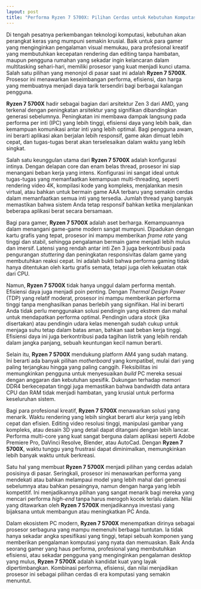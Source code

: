 ```yaml
---
layout: post
title: "Performa Ryzen 7 5700X: Pilihan Cerdas untuk Kebutuhan Komputasi Modern"
---
```


Di tengah pesatnya perkembangan teknologi komputasi, kebutuhan akan perangkat keras yang mumpuni semakin krusial. Baik untuk para gamer yang menginginkan pengalaman visual memukau, para profesional kreatif yang membutuhkan kecepatan rendering dan editing tanpa hambatan, maupun pengguna rumahan yang sekadar ingin kelancaran dalam multitasking sehari-hari, memiliki prosesor yang kuat menjadi kunci utama. Salah satu pilihan yang menonjol di pasar saat ini adalah **Ryzen 7 5700X**. Prosesor ini menawarkan keseimbangan performa, efisiensi, dan harga yang membuatnya menjadi daya tarik tersendiri bagi berbagai kalangan pengguna.

**Ryzen 7 5700X** hadir sebagai bagian dari arsitektur Zen 3 dari AMD, yang terkenal dengan peningkatan arsitektur yang signifikan dibandingkan generasi sebelumnya. Peningkatan ini membawa dampak langsung pada performa per inti (IPC) yang lebih tinggi, efisiensi daya yang lebih baik, dan kemampuan komunikasi antar inti yang lebih optimal. Bagi pengguna awam, ini berarti aplikasi akan berjalan lebih responsif, game akan dimuat lebih cepat, dan tugas-tugas berat akan terselesaikan dalam waktu yang lebih singkat.

Salah satu keunggulan utama dari **Ryzen 7 5700X** adalah konfigurasi intinya. Dengan delapan core dan enam belas thread, prosesor ini siap menangani beban kerja yang intens. Konfigurasi ini sangat ideal untuk tugas-tugas yang memanfaatkan kemampuan multi-threading, seperti rendering video 4K, kompilasi kode yang kompleks, menjalankan mesin virtual, atau bahkan untuk bermain game AAA terbaru yang semakin cerdas dalam memanfaatkan semua inti yang tersedia. Jumlah thread yang banyak memastikan bahwa sistem Anda tetap responsif bahkan ketika menjalankan beberapa aplikasi berat secara bersamaan.

Bagi para gamer, **Ryzen 7 5700X** adalah aset berharga. Kemampuannya dalam menangani game-game modern sangat mumpuni. Dipadukan dengan kartu grafis yang tepat, prosesor ini mampu memberikan *frame rate* yang tinggi dan stabil, sehingga pengalaman bermain game menjadi lebih mulus dan imersif. Latensi yang rendah antar inti Zen 3 juga berkontribusi pada pengurangan *stuttering* dan peningkatan responsivitas dalam game yang membutuhkan reaksi cepat. Ini adalah bukti bahwa performa gaming tidak hanya ditentukan oleh kartu grafis semata, tetapi juga oleh kekuatan otak dari CPU.

Namun, **Ryzen 7 5700X** tidak hanya unggul dalam performa mentah. Efisiensi daya juga menjadi poin penting. Dengan *Thermal Design Power* (TDP) yang relatif moderat, prosesor ini mampu memberikan performa tinggi tanpa menghasilkan panas berlebih yang signifikan. Hal ini berarti Anda tidak perlu menggunakan solusi pendingin yang ekstrem dan mahal untuk mendapatkan performa optimal. Pendingin udara *stock* (jika disertakan) atau pendingin udara kelas menengah sudah cukup untuk menjaga suhu tetap dalam batas aman, bahkan saat beban kerja tinggi. Efisiensi daya ini juga berkontribusi pada tagihan listrik yang lebih rendah dalam jangka panjang, sebuah keuntungan kecil namun berarti.

Selain itu, **Ryzen 7 5700X** mendukung platform AM4 yang sudah matang. Ini berarti ada banyak pilihan *motherboard* yang kompatibel, mulai dari yang paling terjangkau hingga yang paling canggih. Fleksibilitas ini memungkinkan pengguna untuk menyesuaikan *build* PC mereka sesuai dengan anggaran dan kebutuhan spesifik. Dukungan terhadap memori DDR4 berkecepatan tinggi juga memastikan bahwa bandwidth data antara CPU dan RAM tidak menjadi hambatan, yang krusial untuk performa keseluruhan sistem.

Bagi para profesional kreatif, **Ryzen 7 5700X** menawarkan solusi yang menarik. Waktu rendering yang lebih singkat berarti alur kerja yang lebih cepat dan efisien. Editing video resolusi tinggi, manipulasi gambar yang kompleks, atau desain 3D yang detail dapat ditangani dengan lebih lancar. Performa multi-core yang kuat sangat berguna dalam aplikasi seperti Adobe Premiere Pro, DaVinci Resolve, Blender, atau AutoCad. Dengan **Ryzen 7 5700X**, waktu tunggu yang frustrasi dapat diminimalkan, memungkinkan lebih banyak waktu untuk berkreasi.

Satu hal yang membuat **Ryzen 7 5700X** menjadi pilihan yang cerdas adalah posisinya di pasar. Seringkali, prosesor ini menawarkan performa yang mendekati atau bahkan melampaui model yang lebih mahal dari generasi sebelumnya atau bahkan pesaingnya, namun dengan harga yang lebih kompetitif. Ini menjadikannya pilihan yang sangat menarik bagi mereka yang mencari performa *high-end* tanpa harus merogoh kocek terlalu dalam. Nilai yang ditawarkan oleh **Ryzen 7 5700X** menjadikannya investasi yang bijaksana untuk membangun atau meningkatkan PC Anda.

Dalam ekosistem PC modern, **Ryzen 7 5700X** menempatkan dirinya sebagai prosesor serbaguna yang mampu memenuhi berbagai tuntutan. Ia tidak hanya sekadar angka spesifikasi yang tinggi, tetapi sebuah komponen yang memberikan pengalaman komputasi yang nyata dan memuaskan. Baik Anda seorang gamer yang haus performa, profesional yang membutuhkan efisiensi, atau sekadar pengguna yang menginginkan pengalaman desktop yang mulus, **Ryzen 7 5700X** adalah kandidat kuat yang layak dipertimbangkan. Kombinasi performa, efisiensi, dan nilai menjadikan prosesor ini sebagai pilihan cerdas di era komputasi yang semakin menuntut.
